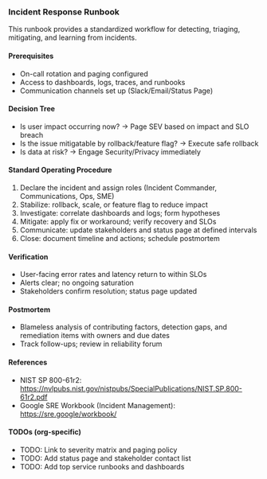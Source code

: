 ### Incident Response Runbook

This runbook provides a standardized workflow for detecting, triaging, mitigating, and learning from incidents.

#### Prerequisites
- On-call rotation and paging configured
- Access to dashboards, logs, traces, and runbooks
- Communication channels set up (Slack/Email/Status Page)

#### Decision Tree
- Is user impact occurring now? → Page SEV based on impact and SLO breach
- Is the issue mitigatable by rollback/feature flag? → Execute safe rollback
- Is data at risk? → Engage Security/Privacy immediately

#### Standard Operating Procedure
1) Declare the incident and assign roles (Incident Commander, Communications, Ops, SME)
2) Stabilize: rollback, scale, or feature flag to reduce impact
3) Investigate: correlate dashboards and logs; form hypotheses
4) Mitigate: apply fix or workaround; verify recovery and SLOs
5) Communicate: update stakeholders and status page at defined intervals
6) Close: document timeline and actions; schedule postmortem

#### Verification
- User-facing error rates and latency return to within SLOs
- Alerts clear; no ongoing saturation
- Stakeholders confirm resolution; status page updated

#### Postmortem
- Blameless analysis of contributing factors, detection gaps, and remediation items with owners and due dates
- Track follow-ups; review in reliability forum

#### References
- NIST SP 800-61r2: https://nvlpubs.nist.gov/nistpubs/SpecialPublications/NIST.SP.800-61r2.pdf
- Google SRE Workbook (Incident Management): https://sre.google/workbook/

#### TODOs (org-specific)
- TODO: Link to severity matrix and paging policy
- TODO: Add status page and stakeholder contact list
- TODO: Add top service runbooks and dashboards